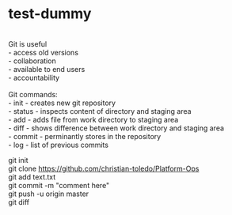 # test-dummy<br>
<br>
Git is useful <br>
	- access old versions<br>
	- collaboration<br>
	- available to end users<br>
	- accountability<br>
<br>
  Git commands:<br>
    - init - creates new git repository<br>
    - status - inspects content of directory and staging area<br>
    - add - adds file from work directory to staging area<br>
    - diff - shows difference between work directory and staging area<br>
    - commit - perminantly stores in the repository<br>
    - log - list of previous commits<br> 

git init <br>
git clone https://github.com/christian-toledo/Platform-Ops <br>
git add text.txt <br>
git commit -m "comment here" <br>
git push -u origin master <br>
git diff <br>
